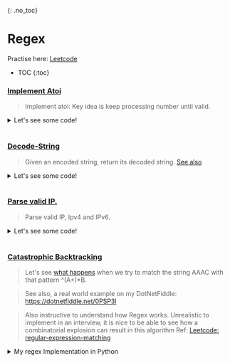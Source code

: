 {: .no_toc}
# Regex
Practise here: [Leetcode](https://leetcode.com/list?selectedList=90xftxlv)

- TOC
{:toc}

### [Implement Atoi](https://leetcode.com/problems/string-to-integer-atoi/)

> Implement atoi: Key idea is keep processing number until valid.

<details><summary markdown="span">Let's see some code!</summary>

```python
import re
class Solution:
    def myAtoi(self, str):
        MAX_INT =  2**31 - 1
        MIN_INT = -2**31

        #^ --> Starting of String, followed by 0 or 1 (+-), followed by 0* zeroes followed by atleast one digit
        regex = re.search('^[-+]?\d+', str.strip())
        if regex:
            num = int(regex[0])
            if MIN_INT <= num <= MAX_INT:
                return num
            else:
                return MIN_INT if num < MIN_INT else MAX_INT
        else:
            return 0

```

</details>
<BR>

### [Decode-String](https://leetcode.com/problems/decode-string/)

> Given an encoded string, return its decoded string.
> [See also](https://kanhar.github.io/leetcode/problems/Arrays/Stacks.html#decode-string)
<details><summary markdown="span">Let's see some code!</summary>

```python
import re
class Solution:
    def decodeString(self,s):
        pattern = "(\d+)\[([a-zA-Z]+)\]"
        
        # Start with innermost parentheses
        # Ex: "3[a2[c]]"
        # (num, alpha) = (2,c)
        # s = 3[a + c*2 + ]
        # s = 3[acc]
        # s = accaccacc
        
        while True:
            match = re.search(pattern, s)
            if not match:
                break
            
            num, alpha = match.groups()

            print(num, alpha)
            start = match.start()
            end   = match.end()

            s     = s[:start] + alpha * int(num)  + s[end:]
        return s
```

</details>
<BR>


### [Parse valid IP.](https://leetcode.com/problems/validate-ip-address/)

> Parse valid IP, Ipv4 and IPv6.

<details><summary markdown="span">Let's see some code!</summary>

```python
import re
class Solution:
    def validIPAddress(self, IP):
        def isIPv4(s):
            try: return str(int(s)) == s and 0 <= int(s) <= 255
            except: return False

        def isIPv6(s):
            regex = re.search("^[0-9a-fA-F]{1,4}$", s)
            if not regex:
                return False
            try: return int(regex[0], 16) in range( 0, int('FFFF', 16) )    #cool trick
            except: return False

        if IP.count(".") == 3 and all(isIPv4(i) for i in IP.split(".")):
            return "IPv4"
        if IP.count(":") == 7 and all(isIPv6(i) for i in IP.split(":")):
            return "IPv6"


        return "Neither"
```

</details>
<BR>

### [Catastrophic Backtracking](https://en.wikipedia.org/wiki/ReDoS)

> Let's see [what happens](https://www.rexegg.com/regex-explosive-quantifiers.html#example) when we try to match the string AAAC with that pattern ^(A+)*B.

> See also, a real world example on my DotNetFiddle: https://dotnetfiddle.net/0PSP3l

> Also instructive to understand how Regex works. Unrealistic to implement in an interview, it is
> nice to be able to see how a combinatorial explosion can result in this algorithm
> Ref: [Leetcode: regular-expression-matching](https://leetcode.com/problems/regular-expression-matching/)

<details><summary markdown="span">My regex Implementation in Python</summary>

```python
import functools

class Solution(object):
    @functools.lru_cache(maxsize=1024)
    def isMatch(self, t, p):
        if not p and not t:
            return True
        elif t and not p:
            return False
        elif p and not t and p[-1] != '*':
            return False
        else:
            firstCharMatches  = len(t)> 0 and p[0] in [t[0],'.']
            if len(p) > 1 and p[1] == '*':
                zeroOrMore = self.isMatch(t, p[2:])
                oneOrMore  = firstCharMatches and self.isMatch(t[1:], p) 
                return oneOrMore or zeroOrMore
            else:
                return firstCharMatches and self.isMatch(t[1:], p[1:])
```

</details>
<BR>